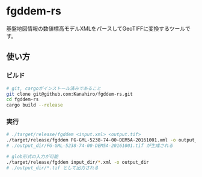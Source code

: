 # fgddem-rs

基盤地図情報の数値標高モデルXMLをパースしてGeoTIFFに変換するツールです。

## 使い方

### ビルド

```sh
# git, cargoがインストール済みであること
git clone git@github.com:Kanahiro/fgddem-rs.git
cd fgddem-rs
cargo build --release
```

### 実行

```sh
# ./target/release/fgddem <input.xml> <output.tif>
./target/release/fgddem FG-GML-5238-74-00-DEM5A-20161001.xml -o output_dir
# ./output_dir/FG-GML-5238-74-00-DEM5A-20161001.tif が生成される

# glob形式の入力が可能
./target/release/fgddem input_dir/*.xml -o output_dir
# ./output_dir/*.tif として出力される
```
